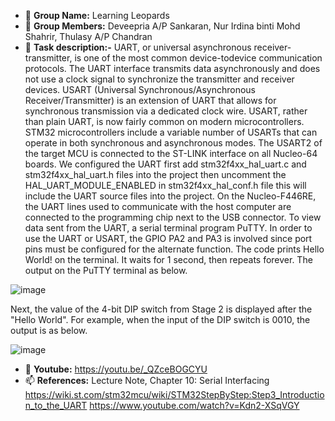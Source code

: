 - 👋 **Group Name:** Learning Leopards
- 👀 **Group Members:** Deveepria A/P Sankaran, Nur Irdina binti Mohd Shahrir, Thulasy A/P Chandran
- 🌱 **Task description:-** UART, or universal asynchronous receiver-transmitter, is one of the most common device-todevice communication protocols.
The UART interface transmits data asynchronously and does not use a clock signal to
synchronize the transmitter and receiver devices. USART (Universal Synchronous/Asynchronous Receiver/Transmitter) is an extension of UART
that allows for synchronous transmission via a dedicated clock wire. USART, rather than plain
UART, is now fairly common on modern microcontrollers. STM32 microcontrollers include a variable number of USARTs that can operate in both synchronous and asynchronous modes. The USART2 of the target MCU is connected to the ST-LINK interface on all Nucleo-64 boards. We configured the UART first add stm32f4xx_hal_uart.c and stm32f4xx_hal_uart.h files into the project then uncomment the HAL_UART_MODULE_ENABLED in stm32f4xx_hal_conf.h file this will include
the UART source files into the project. On the Nucleo-F446RE, the UART lines used to communicate with the host computer are connected to the programming chip next to the USB connector. To view data sent from the UART, a serial terminal program PuTTY. In order to use the UART or USART, the GPIO PA2 and PA3 is involved since port pins must be configured for the alternate function. The code prints Hello World! on the terminal. It waits for 1 second, then repeats forever. The output on the PuTTY terminal as below.

![image](https://user-images.githubusercontent.com/92903308/211154410-f7a135f4-aed7-4a74-815b-35996fa53933.png)


Next, the value of the 4-bit DIP switch from Stage 2 is displayed after the "Hello World". For example, when the input of the DIP switch is 0010, the output is as below.


![image](https://user-images.githubusercontent.com/92903308/211155919-e74025f4-6ee2-495c-ad02-ec798200ce3b.png)

- 💞️ **Youtube:** https://youtu.be/_QZceBOGCYU
- 📫 **References:** Lecture Note, Chapter 10: Serial Interfacing https://wiki.st.com/stm32mcu/wiki/STM32StepByStep:Step3_Introduction_to_the_UART https://www.youtube.com/watch?v=Kdn2-XSqVGY
